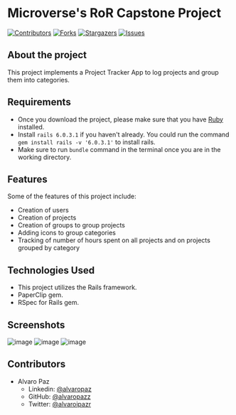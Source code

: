 # Microverse's RoR Capstone Project

[![Contributors][contributors-shield]][contributors-url]
[![Forks][forks-shield]][forks-url]
[![Stargazers][stars-shield]][stars-url]
[![Issues][issues-shield]][issues-url]

## About the project

This project implements a Project Tracker App to log projects and group them into categories.

## Requirements

- Once you download the project, please make sure that you have [Ruby](https://www.ruby-lang.org/en/) installed.
- Install `rails 6.0.3.1` if you haven't already. You could run the command `gem install rails -v '6.0.3.1'` to install rails.
- Make sure to run `bundle` command in the terminal once you are in the working directory.

## Features

Some of the features of this project include:

- Creation of users
- Creation of projects
- Creation of groups to group projects
- Adding icons to group categories
- Tracking of number of hours spent on all projects and on projects grouped by category

## Technologies Used

- This project utilizes the Rails framework.
- PaperClip gem.
- RSpec for Rails gem.

## Screenshots

![image](https://user-images.githubusercontent.com/58086801/86052536-c4185100-ba1c-11ea-9fcd-8a6d5f642c70.png)
![image](https://user-images.githubusercontent.com/58086801/86052726-0cd00a00-ba1d-11ea-9a59-f8dc9cb426e6.png)
![image](https://user-images.githubusercontent.com/58086801/86052763-1bb6bc80-ba1d-11ea-81f7-206cdfb9140b.png)

## Contributors

- Alvaro Paz
  - Linkedin: [@alvaropaz](https://linkedin.com/in/alvaropaz/)
  - GitHub: [@alvaropazz](https://github.com/alvaropazz)
  - Twitter: [@alvaroipazr](https://twitter.com/alvaroipazr)
  
<!-- MARKDOWN LINKS & IMAGES -->

[contributors-shield]: https://img.shields.io/github/contributors/alvaropazz/rails-capstone.svg?style=flat-square
[contributors-url]: https://github.com/alvaropazz/rails-capstone/graphs/contributors
[forks-shield]: https://img.shields.io/github/forks/alvaropazz/rails-capstone.svg?style=flat-square
[forks-url]: https://github.com/alvaropazz/rails-capstone/network/members
[stars-shield]: https://img.shields.io/github/stars/alvaropazz/rails-capstone.svg?style=flat-square
[stars-url]: https://github.com/alvaropazz/rails-capstone/stargazers
[issues-shield]: https://img.shields.io/github/issues/alvaropazz/rails-capstone.svg?style=flat-square
[issues-url]: https://github.com/alvaropazz/rails-capstone/issues

